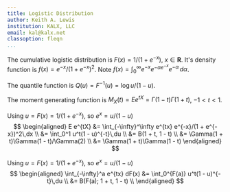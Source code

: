 ```yaml
---
title: Logistic Distribution
author: Keith A. Lewis
institution: KALX, LLC
email: kal@kalx.net
classoption: fleqn
...
```


The cumulative logistic distribution is $F(x) = 1/(1 + e^{-x})$,
$x\in\mathbf{R}$.
It's density function is $f(x) = e^{-x}/(1 + e^{-x})^2$. Note
$f(x) = \int_0^\infty e^{-x} e^{-\alpha e^{-x}} e^{-\alpha}\,d\alpha$.

The quantile function is $Q(u) = F^{-1}(u) = \log u/(1-u)$.

The moment generating function is $M_X(t) = E e^{tX}
= \Gamma(1 - t)\Gamma(1 + t)$, $-1 < t < 1$.

Using $u = F(x) = 1/(1 + e^{-x})$, so $e^x = u/(1 - u)$
$$
\begin{aligned}
E e^{tX} &= \int_{-\infty}^\infty e^{tx} e^{-x}/(1 + e^{-x})^2\,dx \\
    &= \int_0^1 u^t(1 - u)^{-t}\,du \\
    &= B(1 + t, 1 - t) \\
    &= \Gamma(1 + t)\Gamma(1 - t)/\Gamma(2) \\
    &= \Gamma(1 + t)\Gamma(1 - t)
\end{aligned}
$$

Using $u = F(x) = 1/(1 + e^{-x})$, so $e^x = u/(1 - u)$
$$
\begin{aligned}
\int_{-\infty}^a e^{tx} dF(x)
    &= \int_0^{F(a)} u^t(1 - u)^{-t}\,du \\
    &= B(F(a); 1 + t, 1 - t) \\
\end{aligned}
$$

